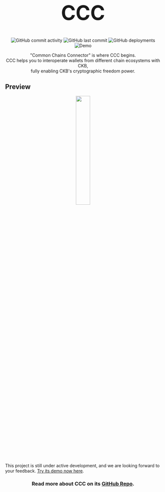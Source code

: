 <h1 align="center" style="font-size: 64px;">
  CCC
</h1>

<p align="center">
  <img alt="GitHub commit activity" src="https://img.shields.io/github/commit-activity/m/ckb-ecofund/ccc">
  <img alt="GitHub last commit" src="https://img.shields.io/github/last-commit/ckb-ecofund/ccc/master">
  <img alt="GitHub deployments" src="https://img.shields.io/github/deployments/ckb-ecofund/ccc/production">
  <img alt="Demo" src="https://img.shields.io/website?url=https%3A%2F%2Fckbccc-demo.vercel.app%2F&label=Demo">
</p>

<p align="center">
  "Common Chains Connector" is where CCC begins.
  <br />
  CCC helps you to interoperate wallets from different chain ecosystems with CKB,
  <br />
  fully enabling CKB's cryptographic freedom power.
</p>

## Preview

<p align="center">
  <a href="https://ckbccc-demo.vercel.app/">
    <img src="https://raw.githubusercontent.com/ckb-ecofund/ccc/master/assets/preview.png" width="30%" />
  </a>
</p>

This project is still under active development, and we are looking forward to your feedback. [Try its demo now here](https://ckbccc-demo.vercel.app/).

<h3 align="center">
  Read more about CCC on its <a href="https://github.com/ckb-ecofund/ccc">GitHub Repo</a>.
</h3>
